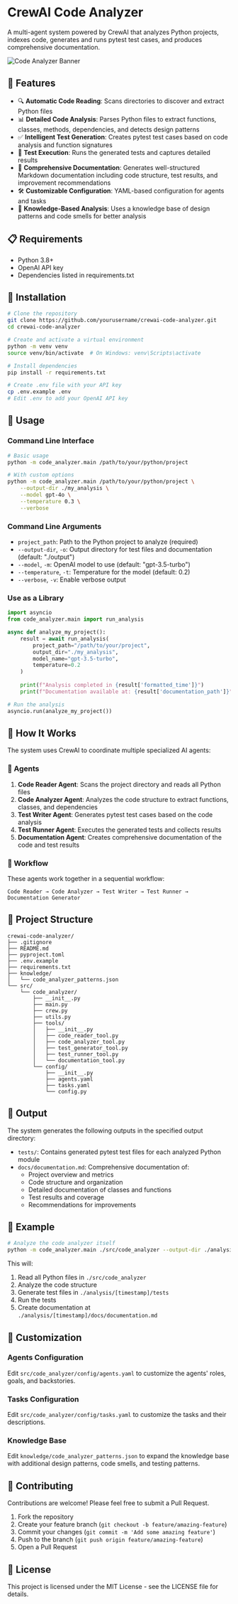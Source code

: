 # CrewAI Code Analyzer

A multi-agent system powered by CrewAI that analyzes Python projects, indexes code, generates and runs pytest test cases, and produces comprehensive documentation.

![Code Analyzer Banner](https://i.postimg.cc/Hkchq2jb/code-analyzer.jpg)

## 🌟 Features

- 🔍 **Automatic Code Reading**: Scans directories to discover and extract Python files
- 📊 **Detailed Code Analysis**: Parses Python files to extract functions, classes, methods, dependencies, and detects design patterns
- ✅ **Intelligent Test Generation**: Creates pytest test cases based on code analysis and function signatures
- 🧪 **Test Execution**: Runs the generated tests and captures detailed results
- 📝 **Comprehensive Documentation**: Generates well-structured Markdown documentation including code structure, test results, and improvement recommendations
- 🛠️ **Customizable Configuration**: YAML-based configuration for agents and tasks
- 🧠 **Knowledge-Based Analysis**: Uses a knowledge base of design patterns and code smells for better analysis

## 📋 Requirements

- Python 3.8+
- OpenAI API key
- Dependencies listed in requirements.txt

## 🚀 Installation

```bash
# Clone the repository
git clone https://github.com/yourusername/crewai-code-analyzer.git
cd crewai-code-analyzer

# Create and activate a virtual environment
python -m venv venv
source venv/bin/activate  # On Windows: venv\Scripts\activate

# Install dependencies
pip install -r requirements.txt

# Create .env file with your API key
cp .env.example .env
# Edit .env to add your OpenAI API key
```

## 🔧 Usage

### Command Line Interface

```bash
# Basic usage
python -m code_analyzer.main /path/to/your/python/project

# With custom options
python -m code_analyzer.main /path/to/your/python/project \
    --output-dir ./my_analysis \
    --model gpt-4o \
    --temperature 0.3 \
    --verbose
```

### Command Line Arguments

- `project_path`: Path to the Python project to analyze (required)
- `--output-dir`, `-o`: Output directory for test files and documentation (default: "./output")
- `--model`, `-m`: OpenAI model to use (default: "gpt-3.5-turbo")
- `--temperature`, `-t`: Temperature for the model (default: 0.2)
- `--verbose`, `-v`: Enable verbose output

### Use as a Library

```python
import asyncio
from code_analyzer.main import run_analysis

async def analyze_my_project():
    result = await run_analysis(
        project_path="/path/to/your/project",
        output_dir="./my_analysis",
        model_name="gpt-3.5-turbo",
        temperature=0.2
    )
    
    print(f"Analysis completed in {result['formatted_time']}")
    print(f"Documentation available at: {result['documentation_path']}")

# Run the analysis
asyncio.run(analyze_my_project())
```

## 🧠 How It Works

The system uses CrewAI to coordinate multiple specialized AI agents:

### 👥 Agents

1. **Code Reader Agent**: Scans the project directory and reads all Python files
2. **Code Analyzer Agent**: Analyzes the code structure to extract functions, classes, and dependencies
3. **Test Writer Agent**: Generates pytest test cases based on the code analysis
4. **Test Runner Agent**: Executes the generated tests and collects results
5. **Documentation Agent**: Creates comprehensive documentation of the code and test results

### 🔄 Workflow

These agents work together in a sequential workflow:

```
Code Reader → Code Analyzer → Test Writer → Test Runner → Documentation Generator
```

## 📂 Project Structure

```
crewai-code-analyzer/
├── .gitignore
├── README.md
├── pyproject.toml
├── .env.example
├── requirements.txt
├── knowledge/
│   └── code_analyzer_patterns.json
└── src/
    └── code_analyzer/
        ├── __init__.py
        ├── main.py
        ├── crew.py
        ├── utils.py
        ├── tools/
        │   ├── __init__.py
        │   ├── code_reader_tool.py
        │   ├── code_analyzer_tool.py
        │   ├── test_generator_tool.py
        │   ├── test_runner_tool.py
        │   └── documentation_tool.py
        └── config/
            ├── __init__.py
            ├── agents.yaml
            ├── tasks.yaml
            └── config.py
```

## 📝 Output

The system generates the following outputs in the specified output directory:

- `tests/`: Contains generated pytest test files for each analyzed Python module
- `docs/documentation.md`: Comprehensive documentation of:
  - Project overview and metrics
  - Code structure and organization
  - Detailed documentation of classes and functions
  - Test results and coverage
  - Recommendations for improvements

## 🎯 Example

```bash
# Analyze the code analyzer itself
python -m code_analyzer.main ./src/code_analyzer --output-dir ./analysis --model gpt-4o
```

This will:
1. Read all Python files in `./src/code_analyzer`
2. Analyze the code structure
3. Generate test files in `./analysis/[timestamp]/tests`
4. Run the tests
5. Create documentation at `./analysis/[timestamp]/docs/documentation.md`

## 🚧 Customization

### Agents Configuration

Edit `src/code_analyzer/config/agents.yaml` to customize the agents' roles, goals, and backstories.

### Tasks Configuration

Edit `src/code_analyzer/config/tasks.yaml` to customize the tasks and their descriptions.

### Knowledge Base

Edit `knowledge/code_analyzer_patterns.json` to expand the knowledge base with additional design patterns, code smells, and testing patterns.

## 🤝 Contributing

Contributions are welcome! Please feel free to submit a Pull Request.

1. Fork the repository
2. Create your feature branch (`git checkout -b feature/amazing-feature`)
3. Commit your changes (`git commit -m 'Add some amazing feature'`)
4. Push to the branch (`git push origin feature/amazing-feature`)
5. Open a Pull Request

## 📄 License

This project is licensed under the MIT License - see the LICENSE file for details.